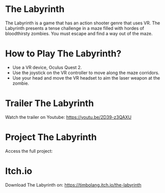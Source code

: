 # The Labyrinth

The Labyrinth is a game that has an action shooter genre that uses VR. The Labyrinth presents a tense challenge in a maze filled with hordes of bloodthirsty zombies. You must escape and find a way out of the maze.

# How to Play The Labyrinth?

* Use a VR device, Oculus Quest 2.
* Use the joystick on the VR controller to move along the maze corridors.
* Use your head and move the VR headset to aim the laser weapon at the zombie.

# Trailer The Labyrinth

Watch the trailer on Youtube: https://youtu.be/2D39-z3QAXU

# Project The Labyrinth

Access the full project: 

# Itch.io

Download The Labyrinth on: https://timbolang.itch.io/the-labyrinth
